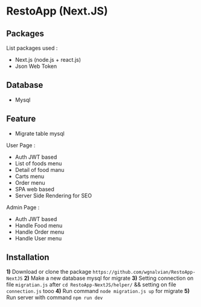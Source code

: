 RestoApp (Next.JS)
==============================================

Packages
-------

List packages used :
- Next.js (node.js + react.js)
- Json Web Token

Database
--------

- Mysql

Feature
-------

- Migrate table mysql

User Page :
- Auth JWT based
- List of foods menu
- Detail of food manu
- Carts menu
- Order menu
- SPA web based
- Server Side Rendering for SEO

Admin Page :
- Auth JWT based
- Handle Food menu
- Handle Order menu
- Handle User menu




Installation
------------

**1)**  Download or clone the package `https://github.com/wgnalvian/RestoApp-NextJS`
**2)**  Make a new database mysql for migrate
**3)**  Setting connection on file `migratian.js` after `cd RestoApp-NextJS/helper/` && setting on file `connection.js` tooo
**4)**  Run command `node migration.js up` for migrate
**5)**  Run server with command `npm run dev`

